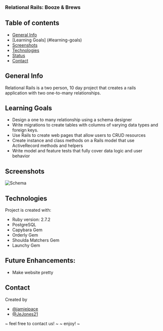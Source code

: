###  Relational Rails: Booze & Brews
## Table of contents
* [General Info](#general-info)
* [Learning Goals] (#learning-goals)
* [Screenshots](#screenshots)
* [Technologies](#technologies)
* [Status](#status)
* [Contact](#contact)
## General Info
Relational Rails is a two person, 10 day project that creates a rails application with two one-to-many relationships.
## Learning Goals
* Design a one to many relationship using a schema designer
* Write migrations to create tables with columns of varying data types and foreign keys.
* Use Rails to create web pages that allow users to CRUD resources
* Create instance and class methods on a Rails model that use ActiveRecord methods and helpers
* Write model and feature tests that fully cover data logic and user behavior
## Screenshots
![Schema](https://user-images.githubusercontent.com/81520519/131570867-389e9741-4ef9-4972-a8fe-7bb4658ef54c.png)
## Technologies
Project is created with:
* Ruby version: 2.7.2
* PostgreSQL
* Capybara Gem
* Orderly Gem
* Shoulda Matchers Gem
* Launchy Gem

## Future Enhancements:
* Make website pretty

## Contact
Created by
* [@jamiejpace](https://github.com/jamiejpace)
* [@JeJones21](https://github.com/JeJones21)

~ feel free to contact us! ~
~ enjoy! ~
